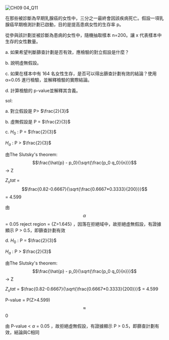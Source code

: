 ![CH09 04_Q11](https://github.com/user-attachments/assets/860e8b8b-656b-4284-b74e-879fae3ea0d5)

在那些被診斷為早期乳腺癌的女性中，三分之一最終會因該疾病死亡。假設一項乳腺癌早期檢測計劃已啟動，目的是提高患病女性的生存率 p。

從參與該計劃並被診斷為患病的女性中，隨機抽取樣本 n=200。讓 x 代表樣本中生存的女性數量。

a. 如果希望判斷篩查計劃是否有效，應檢驗的對立假設是什麼？

b. 說明虛無假設。

c. 如果在樣本中有 164 名女性生存，是否可以得出篩查計劃有效的結論？使用 α=0.05 進行檢驗，並解釋檢驗的實際結論。

d. 計算檢驗的 p-value並解釋其含義。

sol:

a. 對立假設是 P> $\frac{2}{3}$

b. 虛無假設是 P = $\frac{2}{3}$

c. $H_0$ : P = $\frac{2}{3}$
   
   $H_a$ : P > $\frac{2}{3}$

   由The Slutsky's theorem: $$\frac{\hat{p} - p_0}{\sqrt{\frac{p_0 q_0}{n}}}$$ -> Z

   $Z_stat$ = $$\frac{0.82-0.6667}{\sqrt{\frac{0.6667*0.3333}{200}}}$$ = 4.599

   由 $$\alpha$$ = 0.05 reject region = {Z>1.645} ，因落在拒絕域中，故拒絕虛無假設，有證據顯示 P > 0.5，即篩查計劃有效


d. $H_0$ : P = $\frac{2}{3}$
   
   $H_a$ : P > $\frac{2}{3}$

   由The Slutsky's theorem: $$\frac{\hat{p} - p_0}{\sqrt{\frac{p_0 q_0}{n}}}$$ -> Z

   $Z_stat$ = $\frac{0.82-0.6667}{\sqrt{\frac{0.6667*0.3333}{200}}}$ = 4.599

   P-value = P(Z>4.599) $$\approx$$ 0

   由 P-value < $\alpha$ = 0.05 ，故拒絕虛無假設，有證據顯示 P > 0.5，即篩查計劃有效，結論與C相同
